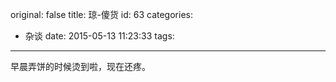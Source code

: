 original: false
title: 琼-傻货
id: 63
categories:
  - 杂谈
date: 2015-05-13 11:23:33
tags:
---

早晨弄饼的时候烫到啦，现在还疼。
